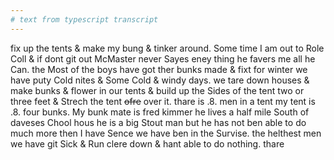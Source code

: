 ```yaml
---
# text from typescript transcript
---
```

fix up the tents & make my bung & tinker around. Some time I am out to Role Coll & if dont git out McMaster never Sayes eney thing he favers me all he Can. the Most of the boys have got ther bunks made & fixt for winter  we have puty Cold nites & Some Cold & windy days. we tare down houses & make bunks & flower in our tents & build up the Sides of the tent two or three feet & Strech the tent ~~ofre~~ over it. thare is .8. men in a tent my tent is .8. four bunks. My bunk mate is fred kimmer he lives a half mile South of daveses Chool hous he is a big Stout man but he has not ben able to do much more then I have Sence we have ben in the Survise. the helthest men we have git Sick & Run clere down & hant able to do nothing. thare